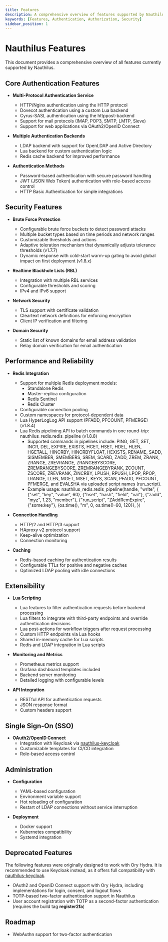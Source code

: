 ```yaml
---
title: Features
description: A comprehensive overview of features supported by Nauthilus
keywords: [Features, Authentication, Authorization, Security]
sidebar_position: 1
---
```


# Nauthilus Features

This document provides a comprehensive overview of all features currently supported by Nauthilus.

## Core Authentication Features

- **Multi-Protocol Authentication Service**
  - HTTP/Nginx authentication using the HTTP protocol
  - Dovecot authentication using a custom Lua backend
  - Cyrus-SASL authentication using the httppost-backend
  - Support for mail protocols (IMAP, POP3, SMTP, LMTP, Sieve)
  - Support for web applications via OAuth2/OpenID Connect

- **Multiple Authentication Backends**
  - LDAP backend with support for OpenLDAP and Active Directory
  - Lua backend for custom authentication logic
  - Redis cache backend for improved performance

- **Authentication Methods**
  - Password-based authentication with secure password handling
  - JWT (JSON Web Token) authentication with role-based access control
  - HTTP Basic Authentication for simple integrations

## Security Features

- **Brute Force Protection**
  - Configurable brute force buckets to detect password attacks
  - Multiple bucket types based on time periods and network ranges
  - Customizable thresholds and actions
  - Adaptive toleration mechanism that dynamically adjusts tolerance thresholds (v1.7.7)
  - Dynamic response with cold-start warm-up gating to avoid global impact on first deployment (v1.8.x)

- **Realtime Blackhole Lists (RBL)**
  - Integration with multiple RBL services
  - Configurable thresholds and scoring
  - IPv4 and IPv6 support

- **Network Security**
  - TLS support with certificate validation
  - Cleartext network definitions for enforcing encryption
  - Client IP verification and filtering

- **Domain Security**
  - Static list of known domains for email address validation
  - Relay domain verification for email authentication

## Performance and Reliability

- **Redis Integration**
  - Support for multiple Redis deployment models:
    - Standalone Redis
    - Master-replica configuration
    - Redis Sentinel
    - Redis Cluster
  - Configurable connection pooling
  - Custom namespaces for protocol-dependent data
  - Lua HyperLogLog API support (PFADD, PFCOUNT, PFMERGE) (v1.8.4)
  - Lua Redis pipelining API to batch commands in one round-trip: nauthilus_redis.redis_pipeline (v1.8.8)
    - Supported commands in pipelines include: PING, GET, SET, INCR, DEL, EXPIRE, EXISTS, HGET, HSET, HDEL, HLEN, HGETALL, HINCRBY, HINCRBYFLOAT, HEXISTS,
      RENAME, SADD, SISMEMBER, SMEMBERS, SREM, SCARD, ZADD, ZREM, ZRANK, ZRANGE, ZREVRANGE, ZRANGEBYSCORE, ZREMRANGEBYSCORE, ZREMRANGEBYRANK, ZCOUNT, ZSCORE,
      ZREVRANK, ZINCRBY, LPUSH, RPUSH, LPOP, RPOP, LRANGE, LLEN, MGET, MSET, KEYS, SCAN, PFADD, PFCOUNT, PFMERGE, and EVALSHA via uploaded script names (run_script).
    - Example usage:
      nauthilus_redis.redis_pipeline(handle, "write", {
        {"set", "key", "value", 60},
        {"hset", "hash", "field", "val"},
        {"zadd", "myz", 1.23, "member"},
        {"run_script", "ZAddRemExpire", {"some:key"}, {os.time(), "m", 0, os.time()-60, 120}},
      })

- **Connection Handling**
  - HTTP/2 and HTTP/3 support
  - HAproxy v2 protocol support
  - Keep-alive optimization
  - Connection monitoring

- **Caching**
  - Redis-based caching for authentication results
  - Configurable TTLs for positive and negative caches
  - Optimized LDAP pooling with idle connections

## Extensibility

- **Lua Scripting**
  - Lua features to filter authentication requests before backend processing
  - Lua filters to integrate with third-party endpoints and override authentication decisions
  - Lua post-actions for workflow triggers after request processing
  - Custom HTTP endpoints via Lua hooks
  - Shared in-memory cache for Lua scripts
  - Redis and LDAP integration in Lua scripts

- **Monitoring and Metrics**
  - Prometheus metrics support
  - Grafana dashboard templates included
  - Backend server monitoring
  - Detailed logging with configurable levels

- **API Integration**
  - RESTful API for authentication requests
  - JSON response format
  - Custom headers support

## Single Sign-On (SSO)

- **OAuth2/OpenID Connect**
  - Integration with Keycloak via [nauthilus-keycloak](https://github.com/croessner/nauthilus-keycloak)
  - Customizable templates for CI/CD integration
  - Role-based access control

## Administration

- **Configuration**
  - YAML-based configuration
  - Environment variable support
  - Hot reloading of configuration
  - Restart of LDAP connections without service interruption

- **Deployment**
  - Docker support
  - Kubernetes compatibility
  - Systemd integration

## Deprecated Features

The following features were originally designed to work with Ory Hydra. It is recommended to use Keycloak instead, as it offers full compatibility with [nauthilus-keycloak](https://github.com/croessner/nauthilus-keycloak).

- OAuth2 and OpenID Connect support with Ory Hydra, including implementations for login, consent, and logout flows
- TOTP-based two-factor authentication support in Nauthilus
- User account registration with TOTP as a second-factor authentication (requires the build tag **register2fa**)

## Roadmap

- WebAuthn support for two-factor authentication
